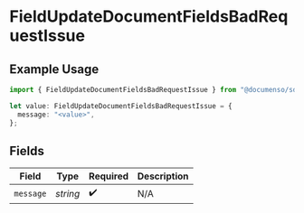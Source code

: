 # FieldUpdateDocumentFieldsBadRequestIssue

## Example Usage

```typescript
import { FieldUpdateDocumentFieldsBadRequestIssue } from "@documenso/sdk-typescript/models/errors";

let value: FieldUpdateDocumentFieldsBadRequestIssue = {
  message: "<value>",
};
```

## Fields

| Field              | Type               | Required           | Description        |
| ------------------ | ------------------ | ------------------ | ------------------ |
| `message`          | *string*           | :heavy_check_mark: | N/A                |